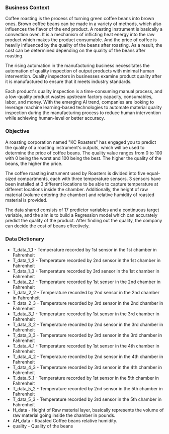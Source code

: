 ### Business Context
Coffee roasting is the process of turning green coffee beans into brown ones. Brown coffee beans can be made in a variety of methods, which also influences the flavor of the end product. A roasting instrument is basically a convection oven. It is a mechanism of inflicting heat energy into the raw product which makes the product consumable. And the price of coffee is heavily influenced by the quality of the beans after roasting. As a result, the cost can be determined depending on the quality of the beans after roasting.

The rising automation in the manufacturing business necessitates the automation of quality inspection of output products with minimal human intervention. Quality inspectors in businesses examine product quality after it is manufactured to ensure that it meets industry standards.

Each product's quality inspection is a time-consuming manual process, and a low-quality product wastes upstream factory capacity, consumables, labor, and money. With the emerging AI trend, companies are looking to leverage machine learning-based technologies to automate material quality inspection during the manufacturing process to reduce human intervention while achieving human-level or better accuracy.

### Objective
A roasting corporation named "KC Roasters" has engaged you to predict the quality of a roasting instrument's outputs, which will be used to determine the price of coffee beans. The quality value ranges from 0 to 100 with 0 being the worst and 100 being the best. The higher the quality of the beans, the higher the price.

The coffee roasting instrument used by Roasters is divided into five equal-sized compartments, each with three temperature sensors. 3 sensors have been installed at 3 different locations to be able to capture temperature at different locations inside the chamber. Additionally, the height of raw material (volume entering the chamber) and relative humidity of roasted material is provided.

The data shared consists of 17 predictor variables and a continuous target variable, and the aim is to build a Regression model which can accurately predict the quality of the product. After finding out the quality, the company can decide the cost of beans effectively.

### Data Dictionary
- T_data_1_1 - Temperature recorded by 1st sensor in the 1st chamber in Fahrenheit
- T_data_1_2 - Temperature recorded by 2nd sensor in the 1st chamber in Fahrenheit
- T_data_1_3 - Temperature recorded by 3rd sensor in the 1st chamber in Fahrenheit
- T_data_2_1 - Temperature recorded by 1st sensor in the 2nd chamber in Fahrenheit
- T_data_2_2 - Temperature recorded by 2nd sensor in the 2nd chamber in Fahrenheit
- T_data_2_3 - Temperature recorded by 3rd sensor in the 2nd chamber in Fahrenheit
- T_data_3_1 - Temperature recorded by 1st sensor in the 3rd chamber in Fahrenheit
- T_data_3_2 - Temperature recorded by 2nd sensor in the 3rd chamber in Fahrenheit
- T_data_3_3 - Temperature recorded by 3rd sensor in the 3rd chamber in Fahrenheit
- T_data_4_1 - Temperature recorded by 1st sensor in the 4th chamber in Fahrenheit
- T_data_4_2 - Temperature recorded by 2nd sensor in the 4th chamber in Fahrenheit
- T_data_4_3 - Temperature recorded by 3rd sensor in the 4th chamber in Fahrenheit
- T_data_5_1 - Temperature recorded by 1st sensor in the 5th chamber in Fahrenheit
- T_data_5_2 - Temperature recorded by 2nd sensor in the 5th chamber in Fahrenheit
- T_data_5_3 - Temperature recorded by 3rd sensor in the 5th chamber in Fahrenheit
- H_data - Height of Raw material layer, basically represents the volume of raw material going inside the chamber in pounds.
- AH_data - Roasted Coffee beans relative humidity.
- quality - Quality of the beans